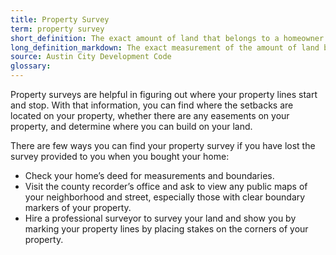 ```yaml
---
title: Property Survey
term: property survey
short_definition: The exact amount of land that belongs to a homeowner. Property surveys are measured by surveyors and include the land within property lines.
long_definition_markdown: The exact measurement of the amount of land belonging to a homeowner. Property surveys indicate any easements or special features on the property and measures the distance around the property from each boundary line.
source: Austin City Development Code
glossary:
---
```



Property surveys are helpful in figuring out where your property lines start and stop. With that information, you can find where the setbacks are located on your property, whether there are any easements on your property, and determine where you can build on your land.

There are few ways you can find your property survey if you have lost the survey provided to you when you bought your home:

* Check your home’s deed for measurements and boundaries.
* Visit the county recorder’s office and ask to view any public maps of your neighborhood and street, especially those with clear boundary markers of your property.
* Hire a professional surveyor to survey your land and show you by marking your property lines by placing stakes on the corners of your property.